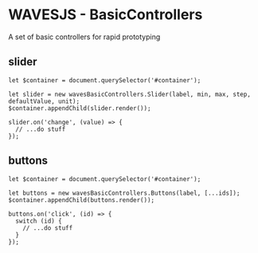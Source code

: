 # WAVESJS - BasicControllers

A set of basic controllers for rapid prototyping

## slider

```
let $container = document.querySelector('#container');

let slider = new wavesBasicControllers.Slider(label, min, max, step, defaultValue, unit);
$container.appendChild(slider.render());

slider.on('change', (value) => {
  // ...do stuff
});
```

## buttons

```
let $container = document.querySelector('#container');

let buttons = new wavesBasicControllers.Buttons(label, [...ids]);
$container.appendChild(buttons.render());

buttons.on('click', (id) => {
  switch (id) {
    // ...do stuff
  }
});
